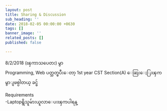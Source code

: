 ```yaml
---
layout: post
title: Sharing & Discussion
sub_heading: ''
date: 2018-02-05 00:00:00 +0630
tags: []
banner_image: ''
related_posts: []
published: false

---
```

8/2/2018 (ၾကာသပေတး) မွာ  
 Programming, Web ပတ္သတ္ၿပီးေတာ့ 1st year CST Section(A) ေဆြးေႏြးၾကမွာျဖစ္ပါတယ္ ခင္ဗ်

Requirements  
 -Laptopရွိသူမ်ားယူလာေပးၾကပါရန္
